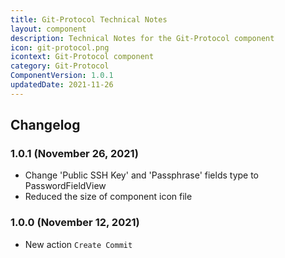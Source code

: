 ```yaml
---
title: Git-Protocol Technical Notes
layout: component
description: Technical Notes for the Git-Protocol component
icon: git-protocol.png
icontext: Git-Protocol component
category: Git-Protocol
ComponentVersion: 1.0.1
updatedDate: 2021-11-26
---
```


## Changelog

### 1.0.1 (November 26, 2021)

* Change 'Public SSH Key' and 'Passphrase' fields type to PasswordFieldView
* Reduced the size of component icon file

### 1.0.0 (November 12, 2021)

* New action `Create Commit`
